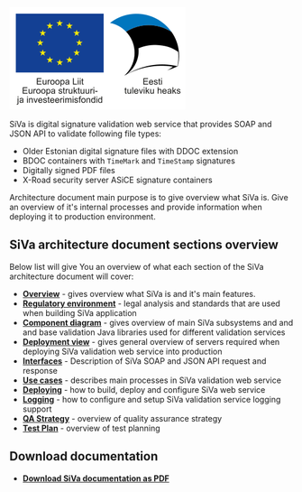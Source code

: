 <!--# Introduction-->

<div class="eu-logo">
    <img src="img/siva/eu_logo.svg" />
</div>

SiVa is digital signature validation web service that provides SOAP and JSON
API to validate following file types:

 * Older Estonian digital signature files with DDOC extension
 * BDOC containers with `TimeMark` and `TimeStamp` signatures
 * Digitally signed PDF files
 * X-Road security server ASiCE signature containers

Architecture document main purpose is to give overview what SiVa is.
Give an overview of it's internal processes and provide information
when deploying it to production environment.

## SiVa architecture document sections overview

Below list will give You an overview of what each section of the
SiVa architecture document will cover:

* [**Overview**](siva/overview) - gives overview what SiVa is and
  it's main features.
* [**Regulatory environment**](siva/regulatory_environment) - legal analysis
  and standards that are used when building SiVa application
* [**Component diagram**](siva/component_diagram) - gives overview of
  main SiVa subsystems and and and base validation Java libraries
  used for different validation services
* [**Deployment view**](siva/deployment_view) - gives general overview of
  servers required when deploying SiVa validation web service
  into production
* [**Interfaces**](siva/interface_description) - Description of SiVa
  SOAP and JSON API request and response
* [**Use cases**](siva/use_cases) - describes main processes in SiVa
  validation web service
* [**Deploying**](siva/deployment) - how to build, deploy and configure
  SiVa web service
* [**Logging**](siva/logging) - how to configure and setup SiVa validation
  service logging support
* [**QA Strategy**](siva/qa_strategy) - overview of quality assurance strategy
* [**Test Plan**](siva/test_plan) - overview of test planning

## Download documentation

* [**Download SiVa documentation as PDF**](http://open-eid.github.io/SiVa/pdf-files/siva.pdf)

